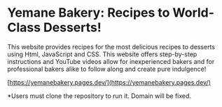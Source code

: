 # Yemane Bakery: Recipes to World-Class Desserts!

This website provides recipes for the most delicious recipes to desserts using Html, JavaScript and CSS. This website offers step-by-step instructions and YouTube videos allow for inexperienced bakers and for professional bakers alike to follow along and create pure indulgence!

[https://yemanebakery.pages.dev/](https://yemanebakery.pages.dev/)

*Users must clone the repository to run it. Domain will be fixed.
